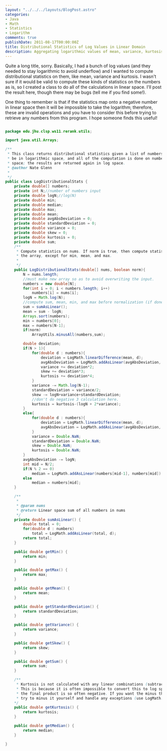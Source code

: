 ```yaml
---
layout: "../../../layouts/BlogPost.astro"
categories:
- Java
- Math
- Statistics
- Logarithm
comments: true
publishDate: 2011-08-17T00:00:00Z
title: Distributional Statistics of Log Values in Linear Domain
description: Aggregating logarithmic values of mean, variance, kurtosis, etc.
---
```


Quite a long title, sorry. Basically, I had a bunch of log values (and they needed to stay logarithmic to avoid underflow) and I wanted to compute distributional statistics on them, like mean, variance and kurtosis. I wasn't sure if it would be valid to compute these kinds of statistics on the numbers as is, so I created a class to do all of the calculations in linear space. I'll post the result here, though there may be bugs (tell me if you find some!).

One thing to remember is that if the statistics map onto a negative number in linear space then it will be impossible to take the logarithm; therefore, these are invalid operations and you have to consider this before trying to retrieve any numbers from this program. I hope someone finds this useful!

```java

package edu.jhu.clsp.ws11.rerank.utils;

import java.util.Arrays;

/**
 * This class returns distributional statistics given a list of numbers. The numbers are assumed to
 * be in logarithmic space, and all of the computation is done on numbers converted from log to linear
 * space; the results are returned again in log space.
 * @author Nate Glenn
 *
 */
public class LogDistributionalStats {
    private double[] numbers;
    private int N;//number of numbers input
    private double logN;//log(N)
    private double min;
    private double median;
    private double max;
    private double mean;
    private double avgAbsDeviation = 0;
    private double standardDeviation = 0;
    private double variance = 0;
    private double skew = 0;
    private double kurtosis = 0;
    private double sum;
    /**
     * Compute statistics on nums. If norm is true, then compute statistics after normalizing
     * the array, except for min, mean, and max.
     *
     */
    public LogDistributionalStats(double[] nums, boolean norm){
        N = nums.length;
        //must make new array so as to avoid overwriting the input.
        numbers = new double[N];
        for(int i = 0; i < numbers.length; i++)
            numbers[i] = nums[i];
        logN = Math.log(N);
        //compute sum, mean, min, and max before normalization (if done at all)
        sum = sumAsLinear();
        mean = sum - logN;
        Arrays.sort(numbers);
        min = numbers[0];
        max = numbers[N-1];
        if(norm)
            ArrayUtils.minusAll(numbers,sum);

        double deviation;
        if(N > 1){
            for(double d : numbers){
                deviation = LogMath.linearDifference(mean, d);
                avgAbsDeviation = LogMath.addAsLinear(avgAbsDeviation, deviation);
                variance += deviation*2;
                skew += deviation*3;
                kurtosis += deviation*4;
            }
            variance -= Math.log(N-1);
            standardDeviation = variance/2;
            skew -= logN+variance+standardDeviation;
            //don't do negative 3 calculation here.
            kurtosis = kurtosis-(logN + 2*variance);
        }
        else{
            for(double d : numbers){
                deviation = LogMath.linearDifference(mean, d);
                avgAbsDeviation = LogMath.addAsLinear(avgAbsDeviation, deviation);
            }
            variance = Double.NaN;
            standardDeviation = Double.NaN;
            skew = Double.NaN;
            kurtosis = Double.NaN;
        }
        avgAbsDeviation -= logN;
        int mid = N/2;
        if(N % 2 == 0)
            median = LogMath.addAsLinear(numbers[mid-1], numbers[mid]) - Math.log(2);
        else
            median = numbers[mid];
    }

    /**
     *
     * @param nums
     * @return Linear space sum of all numbers in nums
     */
    private double sumAsLinear() {
        double total = 0;
        for(double d : numbers)
            total = LogMath.addAsLinear(total, d);
        return total;
    }

    public double getMin() {
        return min;
    }

    public double getMax() {
        return max;
    }

    public double getMean() {
        return mean;
    }

    public double getStandardDeviation() {
        return standardDeviation;
    }

    public double getVariance() {
        return variance;
    }

    public double getSkew() {
        return skew;
    }

    public double getSum() {
        return sum;
    }

    /**
     * Kurtosis is not calculated with any linear combinations (subtracting three)
     * This is because it is often impossible to convert this to log space, since
     * the final product is so often negative. If you want the minus three back again, you can
     * try to minus it yourself and handle any exceptions (use LogMath.minusAsLinear()).
    */
    public double getKurtosis() {
        return kurtosis;
    }

    public double getMedian() {
        return median;
    }

}
```
